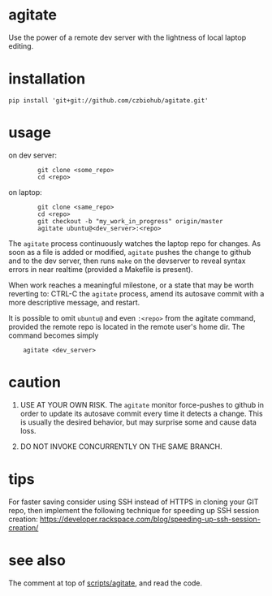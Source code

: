 # agitate
Use the power of a remote dev server with the lightness of local laptop editing.


# installation

`pip install 'git+git://github.com/czbiohub/agitate.git'`


# usage

   on dev server:

```
        git clone <some_repo>
        cd <repo>
```

   on laptop:

```
        git clone <same_repo>
        cd <repo>
        git checkout -b "my_work_in_progress" origin/master
        agitate ubuntu@<dev_server>:<repo>
```

   The `agitate` process continuously watches the laptop repo for changes.  As soon as a file is added or modified, `agitate`
   pushes the change to github and to the dev server, then runs `make` on the devserver to reveal
   syntax errors in near realtime (provided a Makefile is present).

   When work reaches a meaningful milestone, or a state that may be worth reverting to:
   CTRL-C the `agitate` process, amend its autosave commit with a more descriptive
   message, and restart.

   It is possible to omit `ubuntu@` and even `:<repo>` from the agitate command, provided the remote repo
   is located in the remote user's home dir.  The command becomes simply
```
    agitate <dev_server>
```


# caution

   1. USE AT YOUR OWN RISK.  The `agitate` monitor force-pushes to github in order to update
      its autosave commit every time it detects a change.  This is usually the
      desired behavior, but may surprise some and cause data loss.

   2. DO NOT INVOKE CONCURRENTLY ON THE SAME BRANCH.


# tips

For faster saving consider using SSH instead of HTTPS
in cloning your GIT repo, then implement the following
technique for speeding up SSH session creation:
https://developer.rackspace.com/blog/speeding-up-ssh-session-creation/


# see also

The comment at top of [scripts/agitate](scripts/agitate), and read the code.
